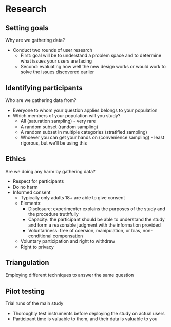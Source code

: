 # Research

## Setting goals

Why are we gathering data?

- Conduct two rounds of user research
  - First: goal will be to understand a problem space and to determine what issues your users are facing
  - Second: evaluating how well the new design works or would work to solve the issues discovered earlier

## Identifying participants

Who are we gathering data from?

- Everyone to whom your question applies belongs to your population
- Which members of your population will you study?
  - All (saturation sampling) - very rare
  - A random subset (random sampling)
  - A random subset in multiple categories (stratified sampling)
  - Whoever you can get your hands on (convenience sampling) - least rigorous, but we'll be using this

## Ethics

Are we doing any harm by gathering data?

- Respect for participants
- Do no harm
- Informed consent
  - Typically only adults 18+ are able to give consent
  - Elements:
    - Disclosure: experimenter explains the purposes of the study and the procedure truthfully
    - Capacity: the participant should be able to understand the study and form a reasonable judgment with the information provided
    - Voluntariness: free of coersion, manipulation, or bias, non-conditional compensation
  - Voluntary participation and right to withdraw
  - Right to privacy

## Triangulation

Employing different techniques to answer the same question

## Pilot testing

Trial runs of the main study

- Thoroughly test instruments before deploying the study on actual users
- Participant time is valuable to them, and their data is valuable to you
